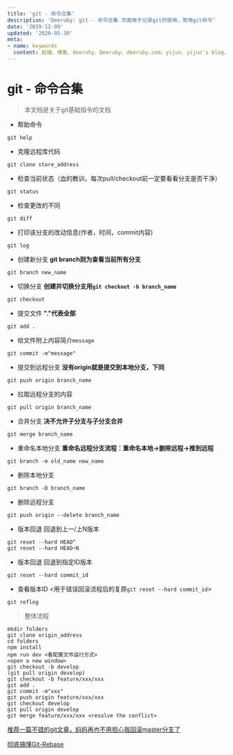 ```yaml
---
title: 'git - 命令合集'
description: 'Deeruby: git - 命令合集 页面用于记录git的使用，常用git命令'
date: '2019-12-09'
updated: '2020-05-30'
meta:
- name: keywords
  content: 前端、博客、deeruby、Deeruby、deeruby.com、yijun、yijun's blog、git、git命令、常用命令
---
```


# git - 命令合集
> 本文档是关于git基础指令的文档

* 帮助命令
```
git help
```
* 克隆远程库代码
```
git clone store_address
```
* 检查当前状态（血的教训，每次pull/checkout前一定要看看分支是否干净）
```
git status
```
* 检查更改的不同
```
git diff
```
* 打印该分支的改动信息(作者，时间，commit内容)
```
git log
```
* 创建新分支 **git branch则为查看当前所有分支**
```
git branch new_name
```
* 切换分支 **创建并切换分支用`git checkout -b branch_name`**
```
git checkout
```
* 提交文件 **"."代表全部**
```
git add .
```
* 给文件附上内容简介`message`
```
git commit -m"message"
```
* 提交到远程分支 **没有origin就是提交到本地分支，下同**
```
git push origin branch_name
```
* 拉取远程分支的内容
```
git pull origin branch_name
```
* 合并分支 **决不允许子分支与子分支合并**
```
git merge branch_name
```
* 重命名本地分支 **重命名远程分支流程：重命名本地->删除远程->推到远程**
```
git branch -m old_name new_name
```
* 删除本地分支
```
git branch -D branch_name
```
* 删除远程分支
```
git push origin --delete branch_name
```
* 版本回退 回退到上一/上N版本
```
git reset --hard HEAD^
git reset --hard HEAD~N
```
* 版本回退 回退到指定ID版本
```
git reset --hard commit_id
```
* 查看版本ID <用于错误回滚流程后的复原`git reset --hard commit_id`>
```
git reflog
```
> 整体流程
```
mkdir folders
git clone origin_address
cd folders
npm install
npm run dev <看配置文件运行方式>
<open a new window>
git checkout -b develop
(git pull origin develop)
git checkout -b feature/xxx/xxx
git add .
git commit -m"xxx"
git push origin feature/xxx/xxx
git checkout develop
git pull origin develop
git merge feature/xxx/xxx <resolve the conflict>
```

[推荐一篇不错的git文章，妈妈再也不用担心我回滚master分支了](https://www.internalpointers.com/post/squash-commits-into-one-git)

[彻底搞懂Git-Rebase](http://jartto.wang/2018/12/11/git-rebase)
